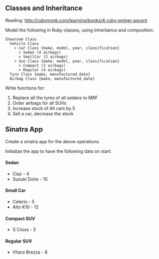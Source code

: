## Classes and Inheritance
Reading: http://rubymonk.com/learning/books/4-ruby-primer-ascent

Model the following in Ruby classes, using inheritance and composition:

```
Showroom Class
  Vehicle Class
    > Car Class {make, model, year, classification}
      > Sedan (4 airbags)
      > SmallCar (2 airbags)
    > Suv Class {make, model, year, classification}
      > Compact (2 airbags) 
      > Regular (4 airbags)
  Tyre Class {make, manufactored_date}
  Airbag Class {make, manufactored_date}
```


Write functions for:

1. Replace all the tyres of all sedans to MRF
2. Order airbags for all SUVs
3. Increase stock of All cars by 5
4. Sell a car, decrease the stock

## Sinatra App
Create a sinatra app for the above operations.

Initialize the app to have the following data on start:
#### Sedan
- Ciaz - 4
- Suzuki Dzire - 10
#### Small Car
- Celerio - 5
- Alto K10 - 12
#### Compact SUV
- S Cross - 5
#### Regular SUV
- Vitara Brezza - 8

